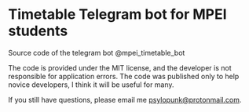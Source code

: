 # Timetable Telegram bot for MPEI students

Source code of the telegram bot @mpei_timetable_bot

The code is provided under the MIT license, and the developer is not responsible for application errors. The code was published only to help novice developers, I think it will be useful for many.

If you still have questions, please email me psylopunk@protonmail.com.
